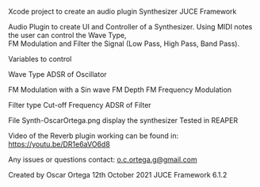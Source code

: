 
Xcode project to create an audio plugin Synthesizer
JUCE Framework

Audio Plugin to create UI and Controller of a Synthesizer.
Using MIDI notes the user can control the Wave Type,  
FM Modulation and Filter the Signal (Low Pass, High Pass, Band Pass).


Variables to control
 
Wave Type
ADSR of Oscillator 

FM Modulation with a Sin wave
FM Depth 
FM Frequency Modulation

Filter type
Cut-off Frequency 
ADSR of Filter



File Synth-OscarOrtega.png display the  synthesizer 
Tested in REAPER 

Video of the Reverb plugin working can be found in: 
https://youtu.be/DR1e6aVO6d8

Any issues or questions contact: o.c.ortega.g@gmail.com

Created by Oscar Ortega 
12th October 2021
JUCE Framework 6.1.2